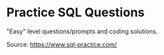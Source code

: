 # Practice SQL Questions 

"Easy" level questions/prompts and coding solutions. 

Source:
https://www.sql-practice.com/ 
